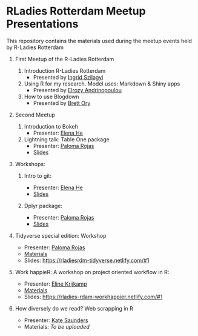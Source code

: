 # RLadies Rotterdam Meetup Presentations

This repository contains the materials used during the meetup events held by R-Ladies Rotterdam


1. First Meetup of the R-Ladies Rotterdam
    1. Introduction R-Ladies Rotterdam
        * Presented by [Ingrid Szilagyi](https://twitter.com/infj_ingrid)
    2. Using R for my research. Model uses: Markdown & Shiny apps
        * Presented by [Elrozy Andrinopoulou](https://github.com/erandrinopoulou)
    3. How to use Blogdown
        * Presented by [Brett Ory](http://www.brettory.com/)

2. Second Meetup
   1. Introduction to Bokeh
        * Presenter: [Elena He](https://github.com/mikanchu)
   2. Lightning talk: Table One package
        * Presenter: [Paloma Rojas](https://github.com/palolili23)
        * [Slides](https://github.com/rladies/meetup-presentations_rotterdam/tree/master/Introduction%20tableone) 

3. Workshops:
    1. Intro to git:
        * Presenter: [Elena He](https://github.com/mikanchu)
        * [Slides](https://github.com/rladies/meetup-presentations_rotterdam/tree/master/Introduction%20git)
    
    2. Dplyr package:
        * Presenter: [Paloma Rojas](https://github.com/palolili23)
        * [Slides](https://github.com/rladies/meetup-presentations_rotterdam/tree/master/Introduction%20dplyr) 

4. Tidyverse special edition: Workshop
    * Presenter: [Paloma Rojas](https://github.com/palolili23)
    * [Materials](https://github.com/rladies/meetup-presentations_rotterdam/tree/master/Tidyverse%20special%20edition.%20Workshop)
    * Slides: https://rladiesrdm-tidyverse.netlify.com/#1
    
5. Work happieR: A workshop on project oriented workflow in R:
    * Presenter: [Eline Krijkamp](https://github.com/krijkamp)
    * [Materials](https://github.com/rladies/meetup-presentations_rotterdam/tree/master/Work%20happier%20-%20Project%20oriented%20workflow)
    * Slides: https://rladies-rdam-workhappier.netlify.com/#1
    
6. How diversely do we read? Web scrapping in R
    * Presenter: [Kate Saunders](https://twitter.com/KateRobSau)
    * Materials: *To be uploaded*
    
